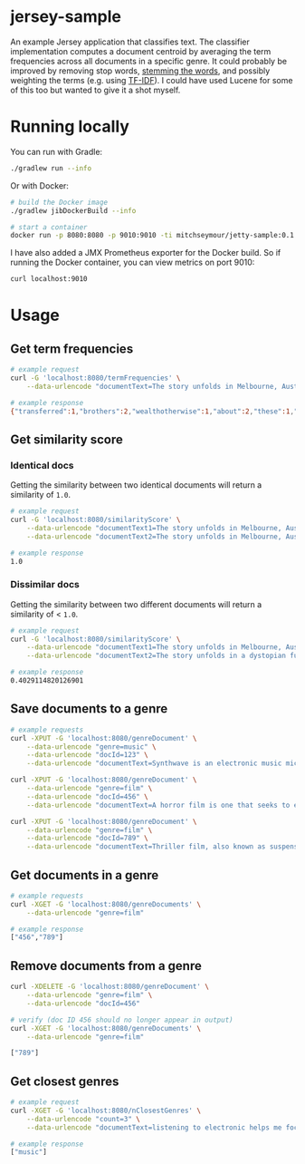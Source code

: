 # jersey-sample
An example Jersey application that classifies text. The classifier implementation computes a document centroid by averaging the term frequencies across all documents in a specific genre. It could probably be improved by removing stop words, [stemming the words][stem], and possibly weighting the terms (e.g. using [TF-IDF][tf-idf]). I could have used Lucene for some of this too but wanted to give it a shot myself.

[tf-idf]: https://monkeylearn.com/blog/what-is-tf-idf/#:~:text=TF%2DIDF%20is%20a%20statistical,across%20a%20set%20of%20documents.
[stem]: https://nlp.stanford.edu/IR-book/html/htmledition/stemming-and-lemmatization-1.html

# Running locally
You can run with Gradle:
```sh
./gradlew run --info
```

Or with Docker:
```sh
# build the Docker image
./gradlew jibDockerBuild --info

# start a container
docker run -p 8080:8080 -p 9010:9010 -ti mitchseymour/jetty-sample:0.1.0
```

I have also added a JMX Prometheus exporter for the Docker build. So if running the Docker container, you can view metrics on port 9010:
```sh
curl localhost:9010
```

# Usage

## Get term frequencies
```sh
# example request
curl -G 'localhost:8080/termFrequencies' \
    --data-urlencode "documentText=The story unfolds in Melbourne, Australia with two spoilt rich brothers and best friends Robby (Amrinder Gill), Rolly (Honey Singh). Their businessman father is worried about the future of his irresponsible sons so he strikes a deal with them, by throwing the brats out of his house sending them to Punjab so that they can understand the realities of life and importance of their roots and heritage. The film is about how these two spoilt brothers arrive in Punjab and learn to live with the struggle, whilst being challenged by their father to come up with Rs.30 lakhs in 30 days in order to inherit his wealth.Otherwise the wealth would be transferred to charity which would be maintained by their father's secretary."

# example response
{"transferred":1,"brothers":2,"wealthotherwise":1,"about":2,"these":1,"that":1,"his":3,"would":2,"sons":1,"charity":1,"amrinder":1,"up":1,"maintained":1,"businessman":1,"melbourne":1,"struggle":1,"they":1,"order":1,"which":1,"punjab":2,"spoilt":2,"in":4,"robby":1,"unfolds":1,"understand":1,"come":1,"heritage":1,"them":2,"is":2,"australia":1,"being":1,"film":1,"roots":1,"friends":1,"realities":1,"singh":1,"lakhs":1,"fathers":1,"deal":1,"be":2,"importance":1,"father":2,"their":4,"brats":1,"best":1,"house":1,"two":2,"life":1,"out":1,"throwing":1,"how":1,"can":1,"gill":1,"secretary":1,"challenged":1,"arrive":1,"honey":1,"and":4,"by":3,"strikes":1,"irresponsible":1,"of":4,"sending":1,"worried":1,"so":2,"30":1,"live":1,"wealth":1,"a":1,"learn":1,"rolly":1,"rich":1,"rs30":1,"whilst":1,"the":7,"with":4,"future":1,"inherit":1,"days":1,"to":5,"he":1,"story":1}
```

## Get similarity score

### Identical docs
Getting the similarity between two identical documents will return a similarity of `1.0`.
```sh
# example request
curl -G 'localhost:8080/similarityScore' \
    --data-urlencode "documentText1=The story unfolds in Melbourne, Australia with two spoilt rich brothers." \
    --data-urlencode "documentText2=The story unfolds in Melbourne, Australia with two spoilt rich brothers."

# example response
1.0
```

### Dissimilar docs
Getting the similarity between two different documents will return a similarity of < `1.0`.
```sh
# example request
curl -G 'localhost:8080/similarityScore' \
    --data-urlencode "documentText1=The story unfolds in Melbourne, Australia with two spoilt rich brothers." \
    --data-urlencode "documentText2=The story unfolds in a dystopian future with a smoldering space craft"

# example response
0.4029114820126901
```

## Save documents to a genre
```sh
# example requests
curl -XPUT -G 'localhost:8080/genreDocument' \
    --data-urlencode "genre=music" \
    --data-urlencode "docId=123" \
    --data-urlencode "documentText=Synthwave is an electronic music microgenre that is based predominately on the music associated with action, science-fiction, and horror film soundtracks of the 1980s"

curl -XPUT -G 'localhost:8080/genreDocument' \
    --data-urlencode "genre=film" \
    --data-urlencode "docId=456" \
    --data-urlencode "documentText=A horror film is one that seeks to elicit fear in its audience for entertainment purposes"

curl -XPUT -G 'localhost:8080/genreDocument' \
    --data-urlencode "genre=film" \
    --data-urlencode "docId=789" \
    --data-urlencode "documentText=Thriller film, also known as suspense film or suspense thriller, is a broad film genre that evokes excitement and suspense in the audience"
```

## Get documents in a genre
```sh
# example requests
curl -XGET -G 'localhost:8080/genreDocuments' \
    --data-urlencode "genre=film"

# example response
["456","789"]
```

## Remove documents from a genre
```sh
curl -XDELETE -G 'localhost:8080/genreDocument' \
    --data-urlencode "genre=film" \
    --data-urlencode "docId=456"

# verify (doc ID 456 should no longer appear in output)
curl -XGET -G 'localhost:8080/genreDocuments' \
    --data-urlencode "genre=film"

["789"]
```

## Get closest genres
```sh
# example request
curl -XGET -G 'localhost:8080/nClosestGenres' \
    --data-urlencode "count=3" \
    --data-urlencode "documentText=listening to electronic helps me focus"

# example response
["music"]

```
